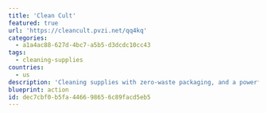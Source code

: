 ```yaml
---
title: 'Clean Cult'
featured: true
url: 'https://cleancult.pvzi.net/qq4kq'
categories:
  - a1a4ac88-627d-4bc7-a5b5-d3dcdc10cc43
tags:
  - cleaning-supplies
countries:
  - us
description: 'Cleaning supplies with zero-waste packaging, and a powerful clean that''s better for you and the planet.'
blueprint: action
id: dec7cbf0-b5fa-4466-9865-6c89facd5eb5
---
```

